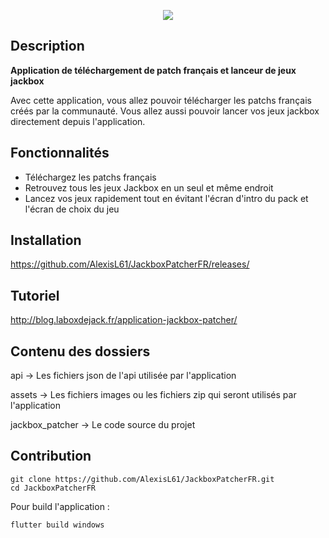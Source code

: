 <p align="center">
  <img src="https://user-images.githubusercontent.com/30233189/220177345-b408e0da-9369-42fc-a841-d7232ef7e36b.png" />
</p>

## Description 

**Application de téléchargement de patch français et lanceur de jeux jackbox**

Avec cette application, vous allez pouvoir télécharger les patchs français créés par la communauté.
Vous allez aussi pouvoir lancer vos jeux jackbox directement depuis l'application.

## Fonctionnalités

- Téléchargez les patchs français
- Retrouvez tous les jeux Jackbox en un seul et même endroit
- Lancez vos jeux rapidement tout en évitant l'écran d'intro du pack et l'écran de choix du jeu

## Installation

https://github.com/AlexisL61/JackboxPatcherFR/releases/

## Tutoriel 

http://blog.laboxdejack.fr/application-jackbox-patcher/

## Contenu des dossiers

api -> Les fichiers json de l'api utilisée par l'application

assets -> Les fichiers images ou les fichiers zip qui seront utilisés par l'application

jackbox_patcher -> Le code source du projet

## Contribution

```
git clone https://github.com/AlexisL61/JackboxPatcherFR.git
cd JackboxPatcherFR
```

Pour build l'application :
```
flutter build windows
```
